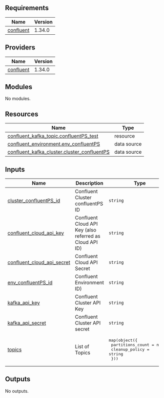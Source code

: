 ## Requirements

| Name | Version |
|------|---------|
| <a name="requirement_confluent"></a> [confluent](#requirement\_confluent) | 1.34.0 |

## Providers

| Name | Version |
|------|---------|
| <a name="provider_confluent"></a> [confluent](#provider\_confluent) | 1.34.0 |

## Modules

No modules.

## Resources

| Name | Type |
|------|------|
| [confluent_kafka_topic.confluentPS_test](https://registry.terraform.io/providers/confluentinc/confluent/1.34.0/docs/resources/kafka_topic) | resource |
| [confluent_environment.env_confluentPS](https://registry.terraform.io/providers/confluentinc/confluent/1.34.0/docs/data-sources/environment) | data source |
| [confluent_kafka_cluster.cluster_confluentPS](https://registry.terraform.io/providers/confluentinc/confluent/1.34.0/docs/data-sources/kafka_cluster) | data source |

## Inputs

| Name | Description | Type | Default | Required |
|------|-------------|------|---------|:--------:|
| <a name="input_cluster_confluentPS_id"></a> [cluster\_confluentPS\_id](#input\_cluster\_confluentPS\_id) | Confluent Cluster confluentPS ID | `string` | n/a | yes |
| <a name="input_confluent_cloud_api_key"></a> [confluent\_cloud\_api\_key](#input\_confluent\_cloud\_api\_key) | Confluent Cloud API Key (also referred as Cloud API ID) | `string` | n/a | yes |
| <a name="input_confluent_cloud_api_secret"></a> [confluent\_cloud\_api\_secret](#input\_confluent\_cloud\_api\_secret) | Confluent Cloud API Secret | `string` | n/a | yes |
| <a name="input_env_confluentPS_id"></a> [env\_confluentPS\_id](#input\_env\_confluentPS\_id) | Confluent Environment ID) | `string` | n/a | yes |
| <a name="input_kafka_api_key"></a> [kafka\_api\_key](#input\_kafka\_api\_key) | Confluent Cluster API Key | `string` | n/a | yes |
| <a name="input_kafka_api_secret"></a> [kafka\_api\_secret](#input\_kafka\_api\_secret) | Confluent Cluster API secret | `string` | n/a | yes |
| <a name="input_topics"></a> [topics](#input\_topics) | List of Topics | <pre>map(object({<br>    partitions_count = number<br>    cleanup_policy   = string<br>  }))</pre> | n/a | yes |

## Outputs

No outputs.
